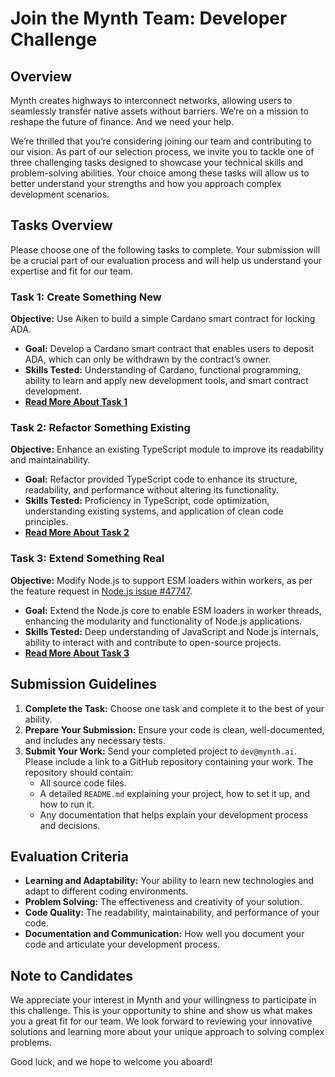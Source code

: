 # Join the Mynth Team: Developer Challenge

## Overview

Mynth creates highways to interconnect networks, allowing users to
seamlessly transfer native assets without barriers. We’re on a mission
to reshape the future of finance. And we need your help.

We’re thrilled that you’re considering joining our team and contributing
to our vision. As part of our selection process, we invite you to tackle
one of three challenging tasks designed to showcase your technical
skills and problem-solving abilities. Your choice among these tasks will
allow us to better understand your strengths and how you approach
complex development scenarios.

## Tasks Overview

Please choose one of the following tasks to complete. Your submission
will be a crucial part of our evaluation process and will help us
understand your expertise and fit for our team.

### Task 1: Create Something New

**Objective:** Use Aiken to build a simple Cardano smart contract for
locking ADA.

  - **Goal:** Develop a Cardano smart contract that enables users to
    deposit ADA, which can only be withdrawn by the contract’s owner.
  - **Skills Tested:** Understanding of Cardano, functional programming,
    ability to learn and apply new development tools, and smart contract
    development.
  - **[Read More About Task 1](assignment1/README.md)**

### Task 2: Refactor Something Existing

**Objective:** Enhance an existing TypeScript module to improve its
readability and maintainability.

  - **Goal:** Refactor provided TypeScript code to enhance its
    structure, readability, and performance without altering its
    functionality.
  - **Skills Tested:** Proficiency in TypeScript, code optimization,
    understanding existing systems, and application of clean code
    principles.
  - **[Read More About Task 2](assignment2/README.md)**

### Task 3: Extend Something Real

**Objective:** Modify Node.js to support ESM loaders within workers, as
per the feature request in [Node.js issue
\#47747](https://github.com/nodejs/node/issues/47747).

  - **Goal:** Extend the Node.js core to enable ESM loaders in worker
    threads, enhancing the modularity and functionality of Node.js
    applications.
  - **Skills Tested:** Deep understanding of JavaScript and Node.js
    internals, ability to interact with and contribute to open-source
    projects.
  - **[Read More About Task 3](assignment3/README.md)**

## Submission Guidelines

1.  **Complete the Task:** Choose one task and complete it to the best
    of your ability.
2.  **Prepare Your Submission:** Ensure your code is clean,
    well-documented, and includes any necessary tests.
3.  **Submit Your Work:** Send your completed project to `dev@mynth.ai`.
    Please include a link to a GitHub repository containing your work.
    The repository should contain:
      - All source code files.
      - A detailed `README.md` explaining your project, how to set it
        up, and how to run it.
      - Any documentation that helps explain your development process
        and decisions.

## Evaluation Criteria

  - **Learning and Adaptability:** Your ability to learn new
    technologies and adapt to different coding environments.
  - **Problem Solving:** The effectiveness and creativity of your
    solution.
  - **Code Quality:** The readability, maintainability, and performance
    of your code.
  - **Documentation and Communication:** How well you document your code
    and articulate your development process.

## Note to Candidates

We appreciate your interest in Mynth and your willingness to participate
in this challenge. This is your opportunity to shine and show us what
makes you a great fit for our team. We look forward to reviewing your
innovative solutions and learning more about your unique approach to
solving complex problems.

Good luck, and we hope to welcome you aboard\!
